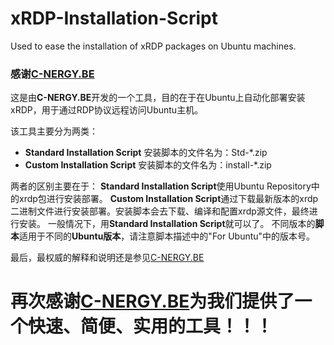 # xRDP-Installation-Script
Used to ease the installation of xRDP packages on Ubuntu machines.

### 感谢[C-NERGY.BE](http://www.c-nergy.be/index.html)
这是由**C-NERGY.BE**开发的一个工具，目的在于在Ubuntu上自动化部署安装xRDP，用于通过RDP协议远程访问Ubuntu主机。

该工具主要分为两类：
- **Standard Installation Script**
  安装脚本的文件名为：Std-*.zip
- **Custom Installation Script**
  安装脚本的文件名为：install-*.zip

两者的区别主要在于：
**Standard Installation Script**使用Ubuntu Repository中的xrdp包进行安装部署。
**Custom Installation Script**通过下载最新版本的xrdp二进制文件进行安装部署。安装脚本会去下载、编译和配置xrdp源文件，最终进行安装。
一般情况下，用**Standard Installation Script**就可以了。
不同版本的**脚本**适用于不同的**Ubuntu版本**，请注意脚本描述中的"For Ubuntu"中的版本号。

最后，最权威的解释和说明还是参见[C-NERGY.BE](http://www.c-nergy.be/products.html)

# 再次感谢[C-NERGY.BE](http://www.c-nergy.be/index.html)为我们提供了一个快速、简便、实用的工具！！！
